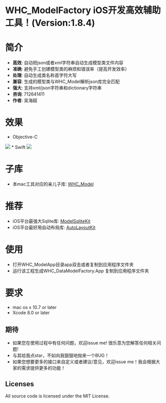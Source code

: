 # WHC_ModelFactory iOS开发高效辅助工具！(Version:1.8.4)

简介
==============
- **高效**: 自动把json或者xml字符串自动生成模型类文件内容
- **准确**: 避免手工创建模型类的麻烦和错误率（提高开发效率）
- **处理**: 自动生成类名称首字符大写
- **兼容**: 生成的模型类与WHC_Model解析json库完全匹配
- **强大**: 支持xml/json字符串和dictionary字符串
- **咨询**: 712641411
- **作者**: 吴海超

效果
==============
* Objective-C
<img src = "https://github.com/netyouli/WHC_DataModelFactory/blob/master/WHC_DataModelFactory/images/oc.png">
* Swift
<img src = "https://github.com/netyouli/WHC_DataModelFactory/blob/master/WHC_DataModelFactory/images/swift.png">

子库
==============
* 本mac工具对应的亲儿子库: [WHC_Model](https://github.com/netyouli/WHC_Model)

推荐
==============
* iOS平台最强大Sqlite库: [ModelSqliteKit](https://github.com/netyouli/WHC_ModelSqliteKit)
* iOS平台最好用自动布局库: [AutoLayoutKit](https://github.com/netyouli/WHC_AutoLayoutKit)

使用
==============
* 打开WHC_ModelApp目录app双击或者复制到应用程序文件夹
* 运行该工程生成WHC_DataModelFactory.App 复制到应用程序文件夹

要求
==============
* mac os x 10.7 or later
* Xcode 8.0 or later

## <a id="期待"></a>期待

- 如果您在使用过程中有任何问题，欢迎issue me! 很乐意为您解答任何相关问题!
- 与其给我点star，不如向我狠狠地抛来一个BUG！
- 如果您想要更多的接口来自定义或者建议/意见，欢迎issue me！我会根据大家的需求提供更多的功能！

## Licenses
All source code is licensed under the MIT License.
